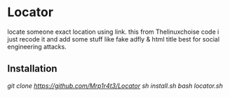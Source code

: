 # Locator
locate someone exact location using link.
this from Thelinuxchoise code i just recode it
and add some stuff like fake adfly & html title
best for social engineering attacks.

## Installation
*git clone https://github.com/Mrp1r4t3/Locator*
*sh install.sh*
*bash locator.sh*
